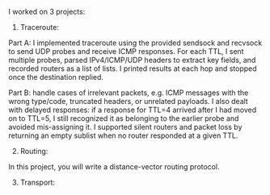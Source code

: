 I worked on 3 projects:
1) Traceroute: 

Part A: I implemented traceroute using the provided sendsock and recvsock to send UDP probes and receive ICMP responses. For each TTL, I sent multiple probes, parsed IPv4/ICMP/UDP headers to extract key fields, and recorded routers as a list of lists. I printed results at each hop and stopped once the destination replied.

Part B: handle cases of irrelevant packets, e.g. ICMP messages with the wrong type/code, truncated headers, or unrelated payloads. I also dealt with delayed responses: if a response for TTL=4 arrived after I had moved on to TTL=5, I still recognized it as belonging to the earlier probe and avoided mis-assigning it. I supported silent routers and packet loss by returning an empty sublist when no router responded at a given TTL. 

2) Routing: 

In this project, you will write a distance-vector routing protocol. 

3) Transport:

